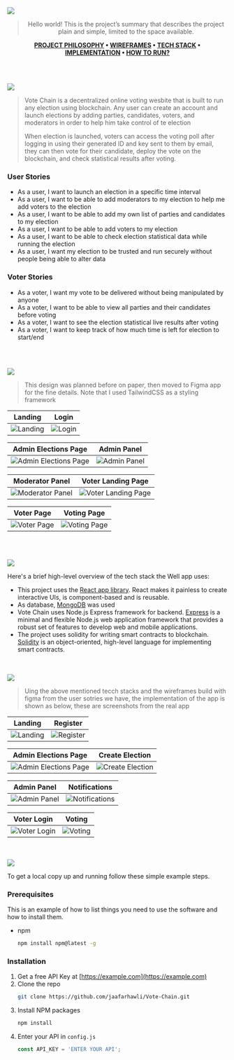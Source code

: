 <img src="./readme/title1.svg"/>

<div align="center">

> Hello world! This is the project’s summary that describes the project plain and simple, limited to the space available. 

**[PROJECT PHILOSOPHY](https://github.com/jaafarhawli/vote-chain#-project-philosophy) • [WIREFRAMES](https://github.com/jaafarhawli/vote-chain#-wireframes) • [TECH STACK](https://github.com/jaafarhawli/vote-chain#-tech-stack) • [IMPLEMENTATION](https://github.com/jaafarhawli/vote-chain#-impplementation) • [HOW TO RUN?](https://github.com/jaafarhawli/vote-chain#-how-to-run)**

</div>

<br><br>


<img src="./readme/title2.svg"/>

> Vote Chain is a decentralized online voting wesbite that is built to run any election using blockchain. Any user can create an account and launch elections by adding parties, candidates, voters, and moderators in order to help him take control of te election
> 
> When election is launched, voters can access the voting poll after logging in using their generated ID and key sent to them by email, they can then vote for their candidate, deploy the vote on the blockchain, and check statistical results after voting.

### User Stories
- As a user, I want to launch an election in a specific time interval
- As a user, I want to be able to add moderators to my election to help me add voters to the election
- As a user, I want to be able to add my own list of parties and candidates to my election
- As a user, I want to be able to add voters to my election
- As a user, I want to be able to check election statistical data while running the election
- As a user, I want my election to be trusted and run securely without people being able to alter data

### Voter Stories
- As a voter, I want my vote to be delivered without being manipulated by anyone
- As a voter, I want to be able to view all parties and their candidates before voting
- As a voter, I want to see the election statistical live results after voting
- As a voter, I want to keep track of how much time is left for election to start/end

<br><br>

<img src="./readme/title3.svg"/>

> This design was planned before on paper, then moved to Figma app for the fine details.
Note that I used TailwindCSS as a styling framework

| Landing  | Login  |
| -----------------| -----|
| ![Landing](./readme/PNGs/Landing.png) | ![Login](./readme/PNGs/Login.png) |

| Admin Elections Page  | Admin Panel  |
| -----------------| -----|
| ![Admin Elections Page](./readme/PNGs/Admin_page.png) | ![Admin Panel](./readme/PNGs/Admin_panel.png) |

| Moderator Panel  | Voter Landing Page  |
| -----------------| -----|
| ![Moderator Panel](./readme/PNGs/Moderator_panel.png) | ![Voter Landing Page](./readme/PNGs/Voter_Landing_Page.png) |

| Voter Page  | Voting Page  |
| -----------------| -----|
| ![Voter Page](./readme/PNGs/Voter_Page.png) | ![Voting Page](./readme/PNGs/Voting_Page.png) |


<br><br>

<img src="./readme/title4.svg"/>

Here's a brief high-level overview of the tech stack the Well app uses:

- This project uses the [React app library](https://reactjs.org/). React makes it painless to create interactive UIs, is component-based and is reusable.
- As database, [MongoDB](https://www.mongodb.com/) was used
- Vote Chain uses Node.js Express framework for backend. [Express](https://expressjs.com/) is a minimal and flexible Node.js web application framework that provides a robust set of features to develop web and mobile applications.
- The project uses solidity for writing smart contracts to blockchain. [Solidity](https://docs.soliditylang.org/en/v0.8.17/) is an object-oriented, high-level language for implementing smart contracts.


<br><br>
<img src="./readme/title5.svg"/>

> Uing the above mentioned tecch stacks and the wireframes build with figma from the user sotries we have, the implementation of the app is shown as below, these are screenshots from the real app

| Landing  | Register  |
| -----------------| -----|
| ![Landing](./readme/PNGs/landing-gif-3.gif) | ![Register](./readme/PNGs/register.gif) |

| Admin Elections Page  | Create Election  |
| -----------------| -----|
| ![Admin Elections Page](./readme/PNGs/main-preview.gif) | ![Create Election](./readme/PNGs/create-election-gif.gif) |

| Admin Panel  | Notifications  |
| -----------------| -----|
| ![Admin Panel](./readme/PNGs/view-election-gif.gif) | ![Notifications](./readme/PNGs/notification-gif.gif) |

| Voter Login  | Voting  |
| -----------------| -----|
| ![Voter Login](./readme/PNGs/voter-login-gif.gif) | ![Voting](./readme/PNGs/vote-gif.gif) |


<br><br>
<img src="./readme/title6.svg"/>


To get a local copy up and running follow these simple example steps.

### Prerequisites

This is an example of how to list things you need to use the software and how to install them.
* npm
  ```sh
  npm install npm@latest -g
  ```

### Installation

1. Get a free API Key at [https://example.com](https://example.com)
2. Clone the repo
   ```sh
   git clone https://github.com/jaafarhawli/Vote-Chain.git
   ```
3. Install NPM packages
   ```sh
   npm install
   ```
4. Enter your API in `config.js`
   ```js
   const API_KEY = 'ENTER YOUR API';
   ```



